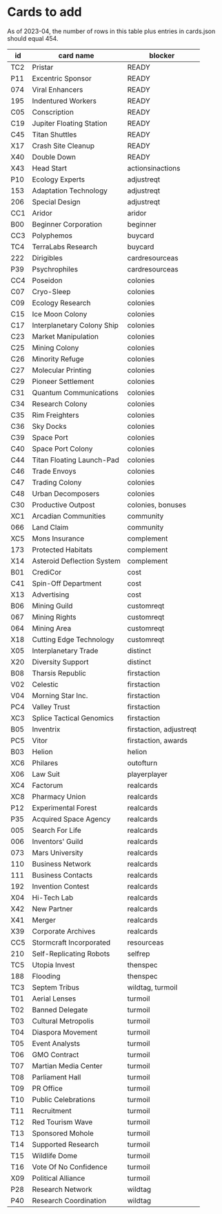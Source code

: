 # Cards to add

As of 2023-04, the number of rows in this table plus entries in cards.json should equal 454.

| id | card name | blocker |
| --- | --- | --- |
| TC2 | Pristar | READY |
| P11 | Excentric Sponsor | READY |
| 074 | Viral Enhancers | READY |
| 195 | Indentured Workers | READY |
| C05 | Conscription | READY |
| C19 | Jupiter Floating Station | READY |
| C45 | Titan Shuttles | READY |
| X17 | Crash Site Cleanup | READY |
| X40 | Double Down | READY |
| X43 | Head Start | actionsinactions |
| P10 | Ecology Experts | adjustreqt |
| 153 | Adaptation Technology | adjustreqt |
| 206 | Special Design | adjustreqt |
| CC1 | Aridor | aridor |
| B00 | Beginner Corporation | beginner |
| CC3 | Polyphemos | buycard |
| TC4 | TerraLabs Research | buycard |
| 222 | Dirigibles | cardresourceas |
| P39 | Psychrophiles | cardresourceas |
| CC4 | Poseidon | colonies |
| C07 | Cryo-Sleep | colonies |
| C09 | Ecology Research | colonies |
| C15 | Ice Moon Colony | colonies |
| C17 | Interplanetary Colony Ship | colonies |
| C23 | Market Manipulation | colonies |
| C25 | Mining Colony | colonies |
| C26 | Minority Refuge | colonies |
| C27 | Molecular Printing | colonies |
| C29 | Pioneer Settlement | colonies |
| C31 | Quantum Communications | colonies |
| C34 | Research Colony | colonies |
| C35 | Rim Freighters | colonies |
| C36 | Sky Docks | colonies |
| C39 | Space Port | colonies |
| C40 | Space Port Colony | colonies |
| C44 | Titan Floating Launch-Pad | colonies |
| C46 | Trade Envoys | colonies |
| C47 | Trading Colony | colonies |
| C48 | Urban Decomposers | colonies |
| C30 | Productive Outpost | colonies, bonuses |
| XC1 | Arcadian Communities | community |
| 066 | Land Claim | community |
| XC5 | Mons Insurance | complement |
| 173 | Protected Habitats | complement |
| X14 | Asteroid Deflection System | complement |
| B01 | CrediCor | cost |
| C41 | Spin-Off Department | cost |
| X13 | Advertising | cost |
| B06 | Mining Guild | customreqt |
| 067 | Mining Rights | customreqt |
| 064 | Mining Area | customreqt |
| X18 | Cutting Edge Technology | customreqt |
| X05 | Interplanetary Trade | distinct |
| X20 | Diversity Support | distinct |
| B08 | Tharsis Republic | firstaction |
| V02 | Celestic | firstaction |
| V04 | Morning Star Inc. | firstaction |
| PC4 | Valley Trust | firstaction |
| XC3 | Splice Tactical Genomics | firstaction |
| B05 | Inventrix | firstaction, adjustreqt |
| PC5 | Vitor | firstaction, awards |
| B03 | Helion | helion |
| XC6 | Philares | outofturn |
| X06 | Law Suit | playerplayer |
| XC4 | Factorum | realcards |
| XC8 | Pharmacy Union | realcards |
| P12 | Experimental Forest | realcards |
| P35 | Acquired Space Agency | realcards |
| 005 | Search For Life | realcards |
| 006 | Inventors' Guild | realcards |
| 073 | Mars University | realcards |
| 110 | Business Network | realcards |
| 111 | Business Contacts | realcards |
| 192 | Invention Contest | realcards |
| X04 | Hi-Tech Lab | realcards |
| X42 | New Partner | realcards |
| X41 | Merger | realcards |
| X39 | Corporate Archives | realcards |
| CC5 | Stormcraft Incorporated | resourceas |
| 210 | Self-Replicating Robots | selfrep |
| TC5 | Utopia Invest | thenspec |
| 188 | Flooding | thenspec |
| TC3 | Septem Tribus | wildtag, turmoil |
| T01 | Aerial Lenses | turmoil |
| T02 | Banned Delegate | turmoil |
| T03 | Cultural Metropolis | turmoil |
| T04 | Diaspora Movement | turmoil |
| T05 | Event Analysts | turmoil |
| T06 | GMO Contract | turmoil |
| T07 | Martian Media Center | turmoil |
| T08 | Parliament Hall | turmoil |
| T09 | PR Office | turmoil |
| T10 | Public Celebrations | turmoil |
| T11 | Recruitment | turmoil |
| T12 | Red Tourism Wave | turmoil |
| T13 | Sponsored Mohole | turmoil |
| T14 | Supported Research | turmoil |
| T15 | Wildlife Dome | turmoil |
| T16 | Vote Of No Confidence | turmoil |
| X09 | Political Alliance | turmoil |
| P28 | Research Network | wildtag |
| P40 | Research Coordination | wildtag |
